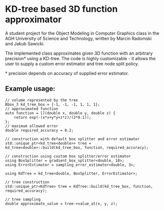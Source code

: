 KD-tree based 3D function approximator
======================================

A student project for the Object Modeling in Computer Graphics class in the AGH University of Science and Technology, written by Marcin Radomski and Jakub Sawicki.

The implemented class approximates given 3D function with an arbitrary precision\* using a KD-tree. The code is highly customizable - it allows the user to supply a custom error estimator and tree node split policy.

\* precision depends on accuracy of supplied error estimator.

Example usage:
--------------

```lang=c++
// volume represented by the tree
Bbox_3 kd_tree_box = {-1, -1, -1, 1, 1, 1};
// approximated function
auto function = [](double x, double y, double z) {
    return exp(-(x*x+y*y+z*z)/(2*0.1));
};
// maximum allowed error
double required_accuracy = 0.2;

// construction with default box splitter and error estimator
std::unique_ptr<kd_tree<double>> tree = kd_tree<double>::build(kd_tree_box, function, required_accuracy);

// construction using custom box splitter/error estimator
using BoxSplitter = gradient_box_splitter<double, 10>;
using ErrorEstimator = sampling_error_estimator<double, 3>;

using KdTree = kd_tree<double, BoxSplitter, ErrorEstimator>;

// tree construction
std::unique_ptr<KdTree> tree = KdTree::build(kd_tree_box, function, required_accuracy);

// tree sampling
double approximate_value = tree->value_at(x, y, z);
```

